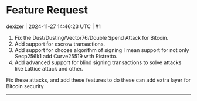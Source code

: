 # Feature Request

dexizer | 2024-11-27 14:46:23 UTC | #1

1. Fix the Dust/Dusting/Vector76/Double Spend Attack for Bitcoin.
2. Add support for escrow transactions.
3. Add support for choose algorithm of signing I mean support for not only Secp256k1 add Curve25519 with Ristretto.
4. Add advanced support for blind signing transactions to solve attacks like Lattice attack and other.

Fix these attacks, and add these features to do these can add extra layer for Bitcoin security

-------------------------

